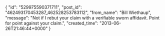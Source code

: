  {
   "id": "529975590371711",
   "post_id": "462493170453287_462528253783112",
   "from_name": "Bill Wiethaup",
   "message": "Not if I rebut your claim with a verifiable sworn affidavit. Point for point against your claim.",
   "created_time": "2013-06-26T21:46:44+0000"
 }
